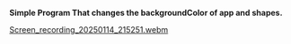 **Simple Program That changes the backgroundColor of app and shapes.**


[Screen_recording_20250114_215251.webm](https://github.com/user-attachments/assets/68304051-8376-472a-966c-7122dc1fc677)
